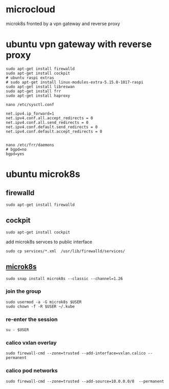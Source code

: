 # **microcloud**
microk8s fronted by a vpn gateway and reverse proxy

# ubuntu vpn gateway with reverse proxy
```
sudo apt-get install firewalld
sudo apt-get install cockpit
# ubuntu raspi extras
# sudo apt-get install linux-modules-extra-5.15.0-1017-raspi
sudo apt-get install libreswan
sudo apt-get install frr
sudo apt-get install haproxy

nano /etc/sysctl.conf

net.ipv4.ip_forward=1
net.ipv4.conf.all.accept_redirects = 0
net.ipv4.conf.all.send_redirects = 0
net.ipv4.conf.default.send_redirects = 0
net.ipv4.conf.default.accept_redirects = 0


nano /etc/frr/daemons 
# bgpd=no
bgpd=yes

```


# ubuntu microk8s

## firewalld
```
sudo apt-get install firewalld
```
## cockpit
```
sudo apt-get install cockpit
```
add microk8s servces to public interface
```
sudo cp services/*.xml  /usr/lib/firewalld/services/ 
```
## [microk8s](https://microk8s.io/docs/getting-started)
```
sudo snap install microk8s --classic --channel=1.26
```
### join the group
```
sudo usermod -a -G microk8s $USER
sudo chown -f -R $USER ~/.kube
```
### re-enter the session
```
su - $USER
```
### calico vxlan overlay
```
sudo firewall-cmd --zone=trusted --add-interface=vxlan.calico --permanent
```
### calico pod networks
```
sudo firewall-cmd --zone=trusted --add-source=10.0.0.0/8  --permanent 

```
